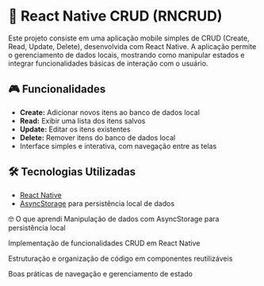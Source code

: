 # 📱 React Native CRUD (RNCRUD)

Este projeto consiste em uma aplicação mobile simples de CRUD (Create, Read, Update, Delete), desenvolvida com React Native. A aplicação permite o gerenciamento de dados locais, mostrando como manipular estados e integrar funcionalidades básicas de interação com o usuário.

## 🎮 Funcionalidades

- **Create:** Adicionar novos itens ao banco de dados local
- **Read:** Exibir uma lista dos itens salvos
- **Update:** Editar os itens existentes
- **Delete:** Remover itens do banco de dados local
- Interface simples e interativa, com navegação entre as telas

## 🛠️ Tecnologias Utilizadas

- [React Native](https://reactnative.dev/)
- [AsyncStorage](https://react-native-async-storage.github.io/async-storage/) para persistência local de dados

🤓 O que aprendi
Manipulação de dados com AsyncStorage para persistência local

Implementação de funcionalidades CRUD em React Native

Estruturação e organização de código em componentes reutilizáveis

Boas práticas de navegação e gerenciamento de estado
